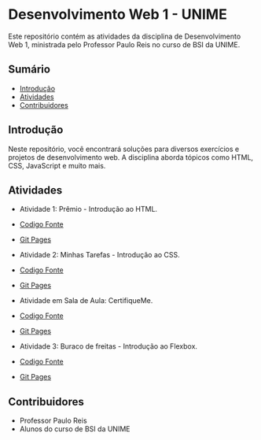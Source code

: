 # Desenvolvimento Web 1 - UNIME

Este repositório contém as atividades da disciplina de Desenvolvimento Web 1, ministrada pelo Professor Paulo Reis no curso de BSI da UNIME.

## Sumário
- [Introdução](#introdução)
- [Atividades](#atividades)
- [Contribuidores](#contribuidores)

## Introdução
Neste repositório, você encontrará soluções para diversos exercícios e projetos de desenvolvimento web. A disciplina aborda tópicos como HTML, CSS, JavaScript e muito mais.

## Atividades
- Atividade 1: Prêmio - Introdução ao HTML.
- [Codigo Fonte](https://github.com/MichelNsouza/Web1Unime/tree/main/Atividade1) 
- [Git Pages](https://michelnsouza.github.io/Web1Unime/Atividade1/index.html)

- Atividade 2: Minhas Tarefas - Introdução ao CSS.
- [Codigo Fonte](https://github.com/MichelNsouza/Web1Unime/blob/main/Atividade2) 
- [Git Pages](https://michelnsouza.github.io/Web1Unime/Atividade2/index.html)

- Atividade em Sala de Aula: CertifiqueMe.
- [Codigo Fonte](https://github.com/MichelNsouza/Web1Unime/blob/main/AtividadeSaladeAula/Atividade1/index.html) 
- [Git Pages](https://michelnsouza.github.io/Web1Unime/AtividadeSaladeAula/Atividade1/index.html)

- Atividade 3: Buraco de freitas - Introdução ao Flexbox.
- [Codigo Fonte](https://github.com/MichelNsouza/Atividade-3-web)
- [Git Pages](https://buracodefreitas.vercel.app/)
  
## Contribuidores
- Professor Paulo Reis
- Alunos do curso de BSI da UNIME
